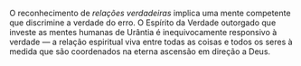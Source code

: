 ﻿O reconhecimento de <em>relações verdadeiras</em> implica uma mente competente que discrimine a verdade do erro. O Espírito da Verdade outorgado que investe as mentes humanas de Urântia é inequivocamente responsivo à verdade — a relação espiritual viva entre todas as coisas e todos os seres à medida que são coordenados na eterna ascensão em direção a Deus.
